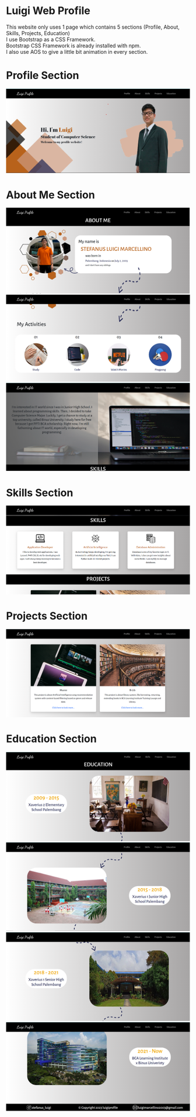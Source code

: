# Luigi Web Profile
This website only uses 1 page which contains 5 sections (Profile, About, Skills, Projects, Education)\
I use Bootstrap as a CSS Framework.\
Bootstrap CSS Framework is already installed with npm.\
I also use AOS to give a little bit animation in every section.

# Profile Section
![Profile](https://github.com/StefanusLuigiMarcellino/myprofile/blob/main/public/img/profilesection.png?raw=true)

# About Me Section
![About 1](https://github.com/StefanusLuigiMarcellino/myprofile/blob/main/public/img/aboutsection1.png?raw=true)\
![About 2](https://github.com/StefanusLuigiMarcellino/myprofile/blob/main/public/img/aboutsection2.png?raw=true)\
![About 3](https://github.com/StefanusLuigiMarcellino/myprofile/blob/main/public/img/aboutsection3.png?raw=true)

# Skills Section
![Skills](https://github.com/StefanusLuigiMarcellino/myprofile/blob/main/public/img/skillssection.png?raw=true)

# Projects Section
![Projects](https://github.com/StefanusLuigiMarcellino/myprofile/blob/main/public/img/projectssection.png?raw=true)

# Education Section
![Edu 1](https://github.com/StefanusLuigiMarcellino/myprofile/blob/main/public/img/edusection1.png?raw=true)\
![Edu 2](https://github.com/StefanusLuigiMarcellino/myprofile/blob/main/public/img/edusection2.png?raw=true)\
![Edu 3](https://github.com/StefanusLuigiMarcellino/myprofile/blob/main/public/img/edusection3.png?raw=true)\
![Edu 3](https://github.com/StefanusLuigiMarcellino/myprofile/blob/main/public/img/edusection4.png?raw=true)
